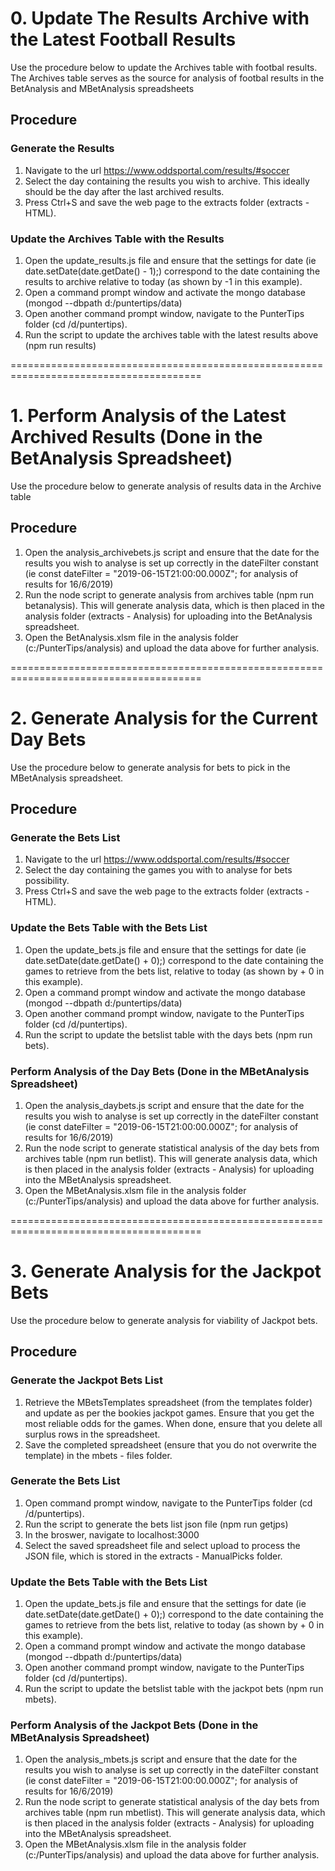 # 0. Update The Results Archive with the Latest Football Results
Use the procedure below to update the Archives table with footbal results. The Archives table serves as the source for analysis of footbal results in the BetAnalysis and MBetAnalysis spreadsheets

## Procedure

### Generate the Results
1. Navigate to the url https://www.oddsportal.com/results/#soccer
2. Select the day containing the results you wish to archive. This ideally should be the day after the last archived results.
3. Press Ctrl+S and save the web page to the extracts folder (extracts - HTML).

### Update the Archives Table with the Results
1. Open the update_results.js file and ensure that the settings for date (ie date.setDate(date.getDate() - 1);) correspond to the date containing the results to archive relative to today (as shown by -1 in this example).
2. Open a command prompt window and activate the mongo database (mongod --dbpath d:/puntertips/data)
3. Open another command prompt window, navigate to the PunterTips folder (cd /d/puntertips). 
4. Run the script to update the archives table with the latest results above (npm run results)

=======================================================================================

# 1. Perform Analysis of the Latest Archived Results (Done in the BetAnalysis Spreadsheet)
Use the procedure below to generate analysis of results data in the Archive table

## Procedure
1. Open the analysis_archivebets.js script and ensure that the date for the results you wish to analyse is set up correctly in the dateFilter constant (ie const dateFilter = "2019-06-15T21:00:00.000Z"; for analysis of results for 16/6/2019)
2. Run the node script to generate analysis from archives table (npm run betanalysis). This will generate analysis data, which is then placed in the analysis folder (extracts - Analysis) for uploading into the BetAnalysis spreadsheet.
3. Open the BetAnalysis.xlsm file in the analysis folder (c:/PunterTips/analysis) and upload the data above for further analysis.

=======================================================================================

# 2. Generate Analysis for the Current Day Bets
Use the procedure below to generate analysis for bets to pick in the MBetAnalysis spreadsheet.

## Procedure

### Generate the Bets List
1. Navigate to the url https://www.oddsportal.com/results/#soccer
2. Select the day containing the games you with to analyse for bets possibility.
3. Press Ctrl+S and save the web page to the extracts folder (extracts - HTML).

### Update the Bets Table with the Bets List
1. Open the update_bets.js file and ensure that the settings for date (ie date.setDate(date.getDate() + 0);) correspond to the date containing the games to retrieve from the bets list, relative to today (as shown by + 0 in this example).
2. Open a command prompt window and activate the mongo database (mongod --dbpath d:/puntertips/data)
3. Open another command prompt window, navigate to the PunterTips folder (cd /d/puntertips). 
4. Run the script to update the betslist table with the days bets (npm run bets).

### Perform Analysis of the Day Bets (Done in the MBetAnalysis Spreadsheet)
1. Open the analysis_daybets.js script and ensure that the date for the results you wish to analyse is set up correctly in the dateFilter constant (ie const dateFilter = "2019-06-15T21:00:00.000Z"; for analysis of results for 16/6/2019)
2. Run the node script to generate statistical analysis of the day bets from archives table (npm run betlist).
This will generate analysis data, which is then placed in the analysis folder (extracts - Analysis) for uploading into the MBetAnalysis spreadsheet.
3. Open the MBetAnalysis.xlsm file in the analysis folder (c:/PunterTips/analysis) and upload the data above for further analysis.

=======================================================================================

# 3. Generate Analysis for the Jackpot Bets
Use the procedure below to generate analysis for viability of Jackpot bets.

## Procedure

### Generate the Jackpot Bets List
1. Retrieve the MBetsTemplates spreadsheet (from the templates folder) and update as per the bookies jackpot games. Ensure that you get the most reliable odds for the games. When done, ensure that you delete all surplus rows in the spreadsheet.
2. Save the completed spreadsheet (ensure that you do not overwrite the template) in the mbets - files folder.

### Generate the Bets List 
1. Open command prompt window, navigate to the PunterTips folder (cd /d/puntertips). 
2. Run the script to generate the bets list json file (npm run getjps)
3. In the broswer, navigate to localhost:3000
4. Select the saved spreadsheet file and select upload to process the JSON file, which is stored in the extracts - ManualPicks folder.

### Update the Bets Table with the Bets List
1. Open the update_bets.js file and ensure that the settings for date (ie date.setDate(date.getDate() + 0);) correspond to the date containing the games to retrieve from the bets list, relative to today (as shown by + 0 in this example).
2. Open a command prompt window and activate the mongo database (mongod --dbpath d:/puntertips/data)
3. Open another command prompt window, navigate to the PunterTips folder (cd /d/puntertips). 
4. Run the script to update the betslist table with the jackpot bets (npm run mbets).

### Perform Analysis of the Jackpot Bets (Done in the MBetAnalysis Spreadsheet)
1. Open the analysis_mbets.js script and ensure that the date for the results you wish to analyse is set up correctly in the dateFilter constant (ie const dateFilter = "2019-06-15T21:00:00.000Z"; for analysis of results for 16/6/2019)
2. Run the node script to generate statistical analysis of the day bets from archives table (npm run mbetlist).
This will generate analysis data, which is then placed in the analysis folder (extracts - Analysis) for uploading into the MBetAnalysis spreadsheet.
3. Open the MBetAnalysis.xlsm file in the analysis folder (c:/PunterTips/analysis) and upload the data above for further analysis.
